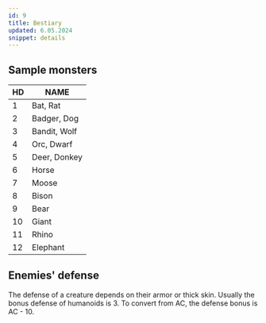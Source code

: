 ```yaml
---
id: 9
title: Bestiary
updated: 6.05.2024
snippet: details
---
```


## Sample monsters

| HD | NAME |
|----|------|
| 1  | Bat, Rat |
| 2  | Badger, Dog |
| 3  | Bandit, Wolf |
| 4  | Orc, Dwarf |
| 5  | Deer, Donkey |
| 6  | Horse |
| 7  | Moose |
| 8  | Bison |
| 9  | Bear |
| 10 | Giant |
| 11 | Rhino |
| 12 | Elephant |

## Enemies' defense

The defense of a creature depends on their armor or thick skin. 
Usually the bonus defense of humanoids is 3. 
To convert from AC, the defense bonus is AC - 10.
